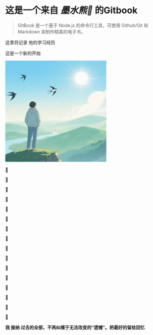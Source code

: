 # 这是一个来自    *墨水熊🐻*    的Gitbook 
> GitBook 是一个基于 Node.js 的命令行工具，可使用 Github/Git 和 Markdown 来制作精美的电子书。

这里将记录 他的学习经历

这是一个新的开始

![](照片文件夹/d6f5ca2071d1c351fa56c559f189d12f.png)

🐻

🐻

🐻

🐻

🐻

🐻

🐻

🐻

🐻

🐻

🐻

🐻

🐻

🐻

🐻

🐻


**我 接纳 过去的全部，不再纠缠于无法改变的“遗憾”。把最好的留给回忆**
